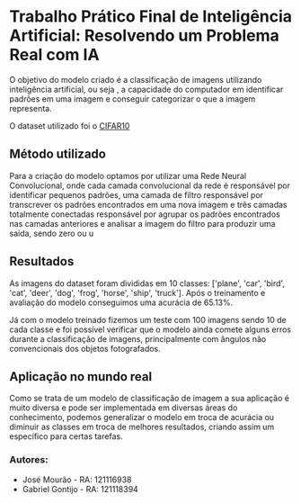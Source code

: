 # Trabalho Prático Final de Inteligência Artificial: Resolvendo um Problema Real com IA
O objetivo do modelo criado é a classificação de imagens utilizando inteligência artificial, 
ou seja , a capacidade do computador em identificar padrões em uma imagem e conseguir categorizar o que a imagem representa.

O dataset utilizado foi o [CIFAR10](https://www.cs.toronto.edu/~kriz/cifar.html)

##  Método utilizado
Para a criação do modelo optamos por utilizar uma Rede Neural Convolucional, onde cada camada convolucional da rede é responsável por identificar pequenos padrões, 
uma camada de filtro responsável por transcrever os padrões encontrados em uma nova imagem e três camadas totalmente conectadas responsável por agrupar os padrões encontrados 
nas camadas anteriores e analisar a imagem do filtro para produzir uma saída, sendo zero ou u

## Resultados
As imagens do dataset foram divididas em 10 classes: ['plane', 'car', 'bird', 'cat', 'deer', 'dog', 'frog', 'horse', 'ship', 'truck'].
Após o treinamento e avaliação do modelo conseguimos uma acurácia de 65.13%.

Já com o modelo treinado fizemos um teste com 100 imagens sendo 10 de cada classe e foi possível verificar que o modelo ainda comete alguns erros durante a classificação de imagens, 
principalmente com ângulos não convencionais dos objetos fotografados.

## Aplicação no mundo real
Como se trata de um modelo de classificação de imagem a sua aplicação é muito diversa e pode ser implementada em diversas áreas do conhecimento, podemos generalizar o modelo em troca de acurácia ou diminuir as classes em troca de melhores resultados, criando assim um específico para certas tarefas.

### Autores:
* José Mourão - RA: 121116938
* Gabriel Gontijo - RA: 121118394